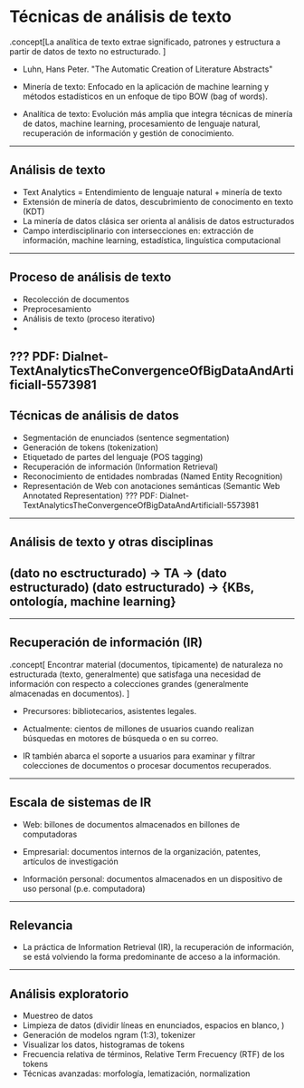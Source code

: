 # Técnicas de análisis de texto

.concept[La analítica de texto extrae significado, patrones y estructura a partir de datos de texto no estructurado.
]
- Luhn, Hans Peter. "The Automatic Creation of Literature Abstracts"
- Minería de texto: Enfocado en la aplicación de machine learning y métodos estadísticos en un enfoque de tipo BOW (bag of words).

- Analítica de texto: Evolución más amplia que integra técnicas de minería de datos, machine learning, procesamiento de lenguaje natural, recuperación de información y gestión de conocimiento.
---
## Análisis de texto
- Text Analytics = Entendimiento de lenguaje natural + minería de texto
- Extensión de minería de datos, descubrimiento de conocimento en texto (KDT)
- La minería de datos clásica ser orienta al análisis de datos estructurados
- Campo interdisciplinario con intersecciones en: extracción de información, machine learning, estadística, linguística computacional
---
## Proceso de análisis de texto
- Recolección de documentos
- Preprocesamiento
- Análisis de texto (proceso iterativo)
- 
???
PDF: Dialnet-TextAnalyticsTheConvergenceOfBigDataAndArtificialI-5573981
---
## Técnicas de análisis de datos
- Segmentación de enunciados (sentence segmentation)
- Generación de tokens (tokenization)
- Etiquetado de partes del lenguaje (POS tagging)
- Recuperación de información (Information Retrieval)
- Reconocimiento de entidades nombradas (Named Entity Recognition)
- Representación de Web con anotaciones semánticas (Semantic Web Annotated Representation)
??? 
PDF: Dialnet-TextAnalyticsTheConvergenceOfBigDataAndArtificialI-5573981
---
## Análisis de texto y otras disciplinas
(dato no esctructurado) -> TA -> (dato estructurado)
(dato estructurado) -> {KBs, ontología, machine learning}
- 
---

## Recuperación de información (IR)
.concept[
    Encontrar material (documentos, típicamente) de naturaleza no estructurada (texto, generalmente) que satisfaga una necesidad de información con respecto a colecciones grandes (generalmente almacenadas en documentos).
]

- Precursores: bibliotecarios, asistentes legales.

- Actualmente: cientos de millones de usuarios cuando realizan búsquedas en motores de búsqueda o en su correo.

- IR también abarca el soporte a usuarios para examinar y filtrar colecciones de documentos o procesar documentos recuperados.

---

## Escala de sistemas de IR

- Web: billones de documentos almacenados en billones de computadoras

- Empresarial: documentos internos de la organización, patentes, artículos de investigación

- Información personal: documentos almacenados en un dispositivo de uso personal (p.e. computadora)
---
## Relevancia

- La práctica de Information Retrieval (IR), la recuperación de información, se está volviendo la forma predominante de acceso a la información.
---

## Análisis exploratorio

- Muestreo de datos
- Limpieza de datos (dividir líneas en enunciados, espacios en blanco, )
- Generación de modelos ngram (1:3), tokenizer
- Visualizar los datos, histogramas de tokens
- Frecuencia relativa de términos, Relative Term Frecuency (RTF) de los tokens
- Técnicas avanzadas: morfología, lematización, normalization

